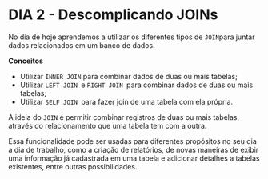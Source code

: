 # DIA 2 - Descomplicando JOINs

No dia de hoje aprendemos a utilizar os diferentes tipos de `JOIN`para juntar dados relacionados em um banco de dados.

**Conceitos**

* Utilizar `INNER JOIN` para combinar dados de duas ou mais tabelas;
* Utilizar `LEFT JOIN `e `RIGHT JOIN `para combinar dados de duas ou mais tabelas;
* Utilizar `SELF JOIN `para fazer join de uma tabela com ela própria.

A ideia do `JOIN` é permitir combinar registros de duas ou mais tabelas, através do relacionamento que uma tabela tem com a outra.

Essa funcionalidade pode ser usadas para diferentes propósitos no seu dia a dia de trabalho, como a criação de relatórios, de novas maneiras de exibir uma informação já cadastrada em uma tabela e adicionar detalhes a tabelas existentes, entre outras possibilidades.
